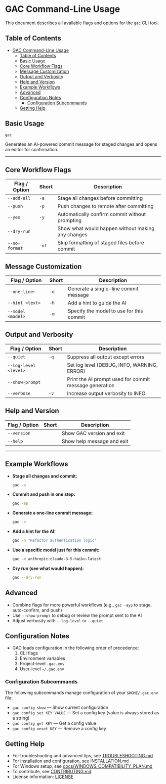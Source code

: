 # GAC Command-Line Usage

This document describes all available flags and options for the `gac` CLI tool.

## Table of Contents

- [GAC Command-Line Usage](#gac-command-line-usage)
  - [Table of Contents](#table-of-contents)
  - [Basic Usage](#basic-usage)
  - [Core Workflow Flags](#core-workflow-flags)
  - [Message Customization](#message-customization)
  - [Output and Verbosity](#output-and-verbosity)
  - [Help and Version](#help-and-version)
  - [Example Workflows](#example-workflows)
  - [Advanced](#advanced)
  - [Configuration Notes](#configuration-notes)
    - [Configuration Subcommands](#configuration-subcommands)
  - [Getting Help](#getting-help)

## Basic Usage

```sh
gac
```

Generates an AI-powered commit message for staged changes and opens an editor for confirmation.

---

## Core Workflow Flags

| Flag / Option | Short | Description                                       |
| ------------- | ----- | ------------------------------------------------- |
| `--add-all`   | `-a`  | Stage all changes before committing               |
| `--push`      | `-p`  | Push changes to remote after committing           |
| `--yes`       | `-y`  | Automatically confirm commit without prompting    |
| `--dry-run`   |       | Show what would happen without making any changes |
| `--no-format` | `-nf` | Skip formatting of staged files before commit     |

## Message Customization

| Flag / Option     | Short | Description                              |
| ----------------- | ----- | ---------------------------------------- |
| `--one-liner`     | `-o`  | Generate a single-line commit message    |
| `--hint <text>`   | `-h`  | Add a hint to guide the AI               |
| `--model <model>` | `-m`  | Specify the model to use for this commit |

## Output and Verbosity

| Flag / Option         | Short | Description                                            |
| --------------------- | ----- | ------------------------------------------------------ |
| `--quiet`             | `-q`  | Suppress all output except errors                      |
| `--log-level <level>` |       | Set log level (DEBUG, INFO, WARNING, ERROR)            |
| `--show-prompt`       |       | Print the AI prompt used for commit message generation |
| `--verbose`           | `-v`  | Increase output verbosity to INFO                      |

## Help and Version

| Flag / Option | Short | Description                |
| ------------- | ----- | -------------------------- |
| `--version`   |       | Show GAC version and exit  |
| `--help`      |       | Show help message and exit |

---

## Example Workflows

- **Stage all changes and commit:**

  ```sh
  gac -a
  ```

- **Commit and push in one step:**

  ```sh
  gac -ap
  ```

- **Generate a one-line commit message:**

  ```sh
  gac -o
  ```

- **Add a hint for the AI:**

  ```sh
  gac -h "Refactor authentication logic"
  ```

- **Use a specific model just for this commit:**

  ```sh
  gac -m anthropic:claude-3-5-haiku-latest
  ```

- **Dry run (see what would happen):**

  ```sh
  gac --dry-run
  ```

## Advanced

- Combine flags for more powerful workflows (e.g., `gac -ayp` to stage, auto-confirm, and push)
- Use `--show-prompt` to debug or review the prompt sent to the AI
- Adjust verbosity with `--log-level` or `--quiet`

## Configuration Notes

- GAC loads configuration in the following order of precedence:
  1. CLI flags
  2. Environment variables
  3. Project-level `.gac.env`
  4. User-level `~/.gac.env`

### Configuration Subcommands

The following subcommands manage configuration of your `$HOME/.gac.env` file:

- `gac config show` — Show current configuration
- `gac config set KEY VALUE` — Set a config key (value is always stored as a string)
- `gac config get KEY` — Get a config value
- `gac config unset KEY` — Remove a config key

## Getting Help

- For troubleshooting and advanced tips, see [TROUBLESHOOTING.md](TROUBLESHOOTING.md)
- For installation and configuration, see [INSTALLATION.md](INSTALLATION.md)
- For Windows setup, see [docs/WINDOWS_COMPATIBILITY_PLAN.md](docs/WINDOWS_COMPATIBILITY_PLAN.md)
- To contribute, see [CONTRIBUTING.md](CONTRIBUTING.md)
- License information: [LICENSE](LICENSE)
